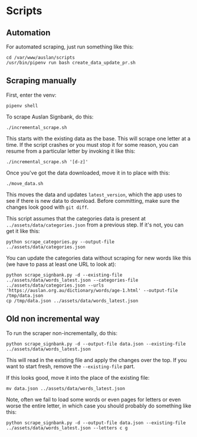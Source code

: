 # Scripts

## Automation
For automated scraping, just run something like this:
```
cd /var/www/auslan/scripts
/usr/bin/pipenv run bash create_data_update_pr.sh
```

## Scraping manually
First, enter the venv:
```
pipenv shell
```

To scrape Auslan Signbank, do this:

```
./incremental_scrape.sh
```

This starts with the existing data as the base. This will scrape one letter at a time. If the script crashes or you must stop it for some reason, you can resume from a particular letter by invoking it like this:

```
./incremental_scrape.sh '[d-z]'
```

Once you've got the data downloaded, move it in to place with this:
```
./move_data.sh
```

This moves the data and updates `latest_version`, which the app uses to see if there is new data to download. Before committing, make sure the changes look good with `git diff`.

This script assumes that the categories data is present at `../assets/data/categories.json` from a previous step. If it's not, you can get it like this:
```
python scrape_categories.py --output-file ../assets/data/categories.json
```

You can update the categories data without scraping for new words like this (we have to pass at least one URL to look at):
```
python scrape_signbank.py -d --existing-file ../assets/data/words_latest.json --categories-file ../assets/data/categories.json --urls 'https://auslan.org.au/dictionary/words/age-1.html' --output-file /tmp/data.json
cp /tmp/data.json ../assets/data/words_latest.json
```

## Old non incremental way
To run the scraper non-incrementally, do this:
```
python scrape_signbank.py -d --output-file data.json --existing-file ../assets/data/words_latest.json
```

This will read in the existing file and apply the changes over the top. If you want to start fresh, remove the `--existing-file` part.

If this looks good, move it into the place of the existing file:
```
mv data.json ../assets/data/words_latest.json
```

Note, often we fail to load some words or even pages for letters or even worse the entire letter, in which case you should probably do something like this:

```
python scrape_signbank.py -d --output-file data.json --existing-file ../assets/data/words_latest.json --letters c g
```
